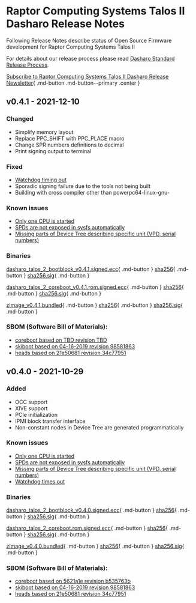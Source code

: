 # Raptor Computing Systems Talos II Dasharo Release Notes

Following Release Notes describe status of Open Source Firmware development for
Raptor Computing Systems Talos II

For details about our release process please read
[Dasharo Standard Release Process](../../dev-proc/standard-release-process.md).

[Subscribe to Raptor Computing Systems Talos II Dasharo Release Newsletter]( https://newsletter.3mdeb.com/subscription/w2Y2G4Rrj){ .md-button .md-button--primary .center }

## v0.4.1 - 2021-12-10

### Changed
  - Simplify memory layout
  - Replace PPC_SHIFT with PPC_PLACE macro
  - Change SPR numbers definitions to decimal
  - Print signing output to terminal

### Fixed
  - [Watchdog timing out](https://github.com/Dasharo/dasharo-issues/issues/29)
  - Sporadic signing failure due to the tools not being built
  - Building with cross compiler other than powerpc64-linux-gnu-

### Known issues
  - [Only one CPU is started](https://github.com/Dasharo/dasharo-issues/issues/30)
  - [SPDs are not exposed in sysfs automatically](https://github.com/Dasharo/dasharo-issues/issues/31)
  - [Missing parts of Device Tree describing specific unit (VPD, serial numbers)](https://github.com/Dasharo/dasharo-issues/issues/32)

### Binaries

[dasharo_talos_2_bootblock_v0.4.1.signed.ecc](https://cloud.3mdeb.com/index.php/s/gNKGnx7sJK3neSX){ .md-button }
[sha256](TBD){ .md-button }
[sha256.sig](TBD){ .md-button }

[dasharo_talos_2_coreboot_v0.4.1.rom.signed.ecc](https://cloud.3mdeb.com/index.php/s/6RoMELcqQNyaF7b){ .md-button }
[sha256](TBD){ .md-button }
[sha256.sig](TBD){ .md-button }

[zImage_v0.4.1.bundled](https://cloud.3mdeb.com/index.php/s/SfZAMdqKXymkc34){ .md-button }
[sha256](TBD){ .md-button }
[sha256.sig](TBD){ .md-button }

### SBOM (Software Bill of Materials):

- [coreboot based on TBD revision TBD](https://github.com/Dasharo/coreboot/tree/raptor-cs_talos-2_v0.4.1)
- [skiboot based on 04-16-2019 revision 98581863](https://git.raptorcs.com/git/talos-skiboot/)
- [heads based on 21e50681 revision 34c77951](https://git.raptorcs.com/git/talos-skiboot/commit/?id=9858186353f2203fe477f316964e03609d12fd1d)

## v0.4.0 - 2021-10-29

### Added
  - OCC support
  - XIVE support
  - PCIe initialization
  - IPMI block transfer interface
  - Non-constant nodes in Device Tree are generated programmatically

### Known issues
  - [Only one CPU is started](https://github.com/Dasharo/dasharo-issues/issues/30)
  - [SPDs are not exposed in sysfs automatically](https://github.com/Dasharo/dasharo-issues/issues/31)
  - [Missing parts of Device Tree describing specific unit (VPD, serial numbers)](https://github.com/Dasharo/dasharo-issues/issues/32)
  - [Watchdog times out](https://github.com/Dasharo/dasharo-issues/issues/29)

### Binaries

[dasharo_talos_2_bootblock_v0.4.0.signed.ecc](https://cloud.3mdeb.com/index.php/s/54MDtRgBNEmyKo6){ .md-button }
[sha256](https://cloud.3mdeb.com/index.php/s/DwpWdgfZyD9StBW){ .md-button }
[sha256.sig](https://cloud.3mdeb.com/index.php/s/5xawXEissBZN6rT){ .md-button }

[dasharo_talos_2_coreboot.rom.signed.ecc](https://cloud.3mdeb.com/index.php/s/5Pbw5EtmNimrdrj){ .md-button }
[sha256](https://cloud.3mdeb.com/index.php/s/TNcLAz3CZo4QzeD){ .md-button }
[sha256.sig](https://cloud.3mdeb.com/index.php/s/9Fr6Kn57mP2bbwS){ .md-button }

[zImage_v0.4.0.bundled](https://cloud.3mdeb.com/index.php/s/o5RE7oj4r9kFXS2){ .md-button }
[sha256](https://cloud.3mdeb.com/index.php/s/FgeHfa4LzcZK6Pj){ .md-button }
[sha256.sig](https://cloud.3mdeb.com/index.php/s/awNSefJrN4d2tAD){ .md-button }

### SBOM (Software Bill of Materials):

- [coreboot based on 5621a1e revision b535763b](https://github.com/Dasharo/coreboot/tree/raptor-cs_talos-2_v0.4.0)
- [skiboot based on 04-16-2019 revision 98581863](https://git.raptorcs.com/git/talos-skiboot/)
- [heads based on 21e50681 revision 34c77951](https://git.raptorcs.com/git/talos-skiboot/commit/?id=9858186353f2203fe477f316964e03609d12fd1d)
